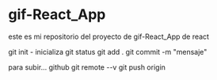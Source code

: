 
# gif-React_App

este es mi repositorio del proyecto de gif-React_App de react

git init - inicializa
git status 
git add .
git commit -m "mensaje"

para subir... github
git remote --v
git push origin 


